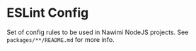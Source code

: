 # ESLint Config

Set of config rules to be used in Nawimi NodeJS projects. See `packages/**/README.md` for more info.